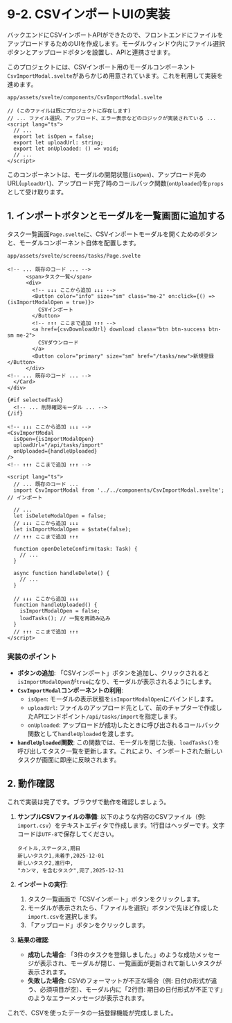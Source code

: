 # 9-2. CSVインポートUIの実装

バックエンドにCSVインポートAPIができたので、フロントエンドにファイルをアップロードするためのUIを作成します。モーダルウィンドウ内にファイル選択ボタンとアップロードボタンを設置し、APIと連携させます。

このプロジェクトには、CSVインポート用のモーダルコンポーネント`CsvImportModal.svelte`があらかじめ用意されています。これを利用して実装を進めます。

`app/assets/svelte/components/CsvImportModal.svelte`
```svelte
// (このファイルは既にプロジェクトに存在します)
// ... ファイル選択、アップロード、エラー表示などのロジックが実装されている ...
<script lang="ts">
  // ...
  export let isOpen = false;
  export let uploadUrl: string;
  export let onUploaded: () => void;
  // ...
</script>
```
このコンポーネントは、モーダルの開閉状態(`isOpen`)、アップロード先のURL(`uploadUrl`)、アップロード完了時のコールバック関数(`onUploaded`)を`props`として受け取ります。

## 1. インポートボタンとモーダルを一覧画面に追加する

タスク一覧画面`Page.svelte`に、CSVインポートモーダルを開くためのボタンと、モーダルコンポーネント自体を配置します。

`app/assets/svelte/screens/tasks/Page.svelte`
```svelte
<!-- ... 既存のコード ... -->
      <span>タスク一覧</span>
      <div>
        <!-- ↓↓↓ ここから追加 ↓↓↓ -->
        <Button color="info" size="sm" class="me-2" on:click={() => (isImportModalOpen = true)}>
          CSVインポート
        </Button>
        <!-- ↑↑↑ ここまで追加 ↑↑↑ -->
        <a href={csvDownloadUrl} download class="btn btn-success btn-sm me-2">
          CSVダウンロード
        </a>
        <Button color="primary" size="sm" href="/tasks/new">新規登録</Button>
      </div>
<!-- ... 既存のコード ... -->
  </Card>
</div>

{#if selectedTask}
  <!-- ... 削除確認モーダル ... -->
{/if}

<!-- ↓↓↓ ここから追加 ↓↓↓ -->
<CsvImportModal
  isOpen={isImportModalOpen}
  uploadUrl="/api/tasks/import"
  onUploaded={handleUploaded}
/>
<!-- ↑↑↑ ここまで追加 ↑↑↑ -->

<script lang="ts">
  // ... 既存のコード ...
  import CsvImportModal from '../../components/CsvImportModal.svelte'; // インポート

  // ...
  let isDeleteModalOpen = false;
  // ↓↓↓ ここから追加 ↓↓↓
  let isImportModalOpen = $state(false);
  // ↑↑↑ ここまで追加 ↑↑↑

  function openDeleteConfirm(task: Task) {
    // ...
  }

  async function handleDelete() {
    // ...
  }

  // ↓↓↓ ここから追加 ↓↓↓
  function handleUploaded() {
    isImportModalOpen = false;
    loadTasks(); // 一覧を再読み込み
  }
  // ↑↑↑ ここまで追加 ↑↑↑
</script>
```

### 実装のポイント
- **ボタンの追加**: 「CSVインポート」ボタンを追加し、クリックされると`isImportModalOpen`が`true`になり、モーダルが表示されるようにします。
- **`CsvImportModal`コンポーネントの利用**:
    - `isOpen`: モーダルの表示状態を`isImportModalOpen`にバインドします。
    - `uploadUrl`: ファイルのアップロード先として、前のチャプターで作成したAPIエンドポイント`/api/tasks/import`を指定します。
    - `onUploaded`: アップロードが成功したときに呼び出されるコールバック関数として`handleUploaded`を渡します。
- **`handleUploaded`関数**: この関数では、モーダルを閉じた後、`loadTasks()`を呼び出してタスク一覧を更新します。これにより、インポートされた新しいタスクが画面に即座に反映されます。

## 2. 動作確認

これで実装は完了です。ブラウザで動作を確認しましょう。

1.  **サンプルCSVファイルの準備**: 以下のような内容のCSVファイル（例: `import.csv`）をテキストエディタで作成します。1行目はヘッダーです。文字コードは`UTF-8`で保存してください。
    ```csv
    タイトル,ステータス,期日
    新しいタスク1,未着手,2025-12-01
    新しいタスク2,進行中,
    "カンマ, を含むタスク",完了,2025-12-31
    ```

2.  **インポートの実行**:
    1.  タスク一覧画面で「CSVインポート」ボタンをクリックします。
    2.  モーダルが表示されたら、「ファイルを選択」ボタンで先ほど作成した`import.csv`を選択します。
    3.  「アップロード」ボタンをクリックします。

3.  **結果の確認**:
    - **成功した場合**: 「3件のタスクを登録しました。」のような成功メッセージが表示され、モーダルが閉じ、一覧画面が更新されて新しいタスクが表示されます。
    - **失敗した場合**: CSVのフォーマットが不正な場合（例: 日付の形式が違う、必須項目が空）、モーダル内に「2行目: 期日の日付形式が不正です」のようなエラーメッセージが表示されます。

これで、CSVを使ったデータの一括登録機能が完成しました。
